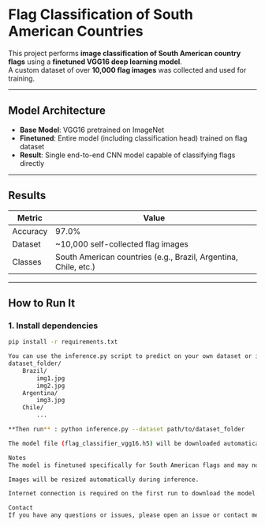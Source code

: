 # Flag Classification of South American Countries 

This project performs **image classification of South American country flags** using a **finetuned VGG16 deep learning model**.  
A custom dataset of over **10,000 flag images** was collected and used for training.

---

## Model Architecture

- **Base Model**: VGG16 pretrained on ImageNet  
- **Finetuned**: Entire model (including classification head) trained on flag dataset  
- **Result**: Single end-to-end CNN model capable of classifying flags directly

---

## Results

| Metric   | Value                                           |
|----------|------------------------------------------------|
| Accuracy | 97.0%                                           |
| Dataset  | ~10,000 self-collected flag images              |
| Classes  | South American countries (e.g., Brazil, Argentina, Chile, etc.) |

---

## How to Run It

### 1. Install dependencies

```bash
pip install -r requirements.txt
```
```bash
You can use the inference.py script to predict on your own dataset or individual images.
dataset_folder/
    Brazil/
        img1.jpg
        img2.jpg
    Argentina/
        img3.jpg
    Chile/
        ...
```
```bash
**Then run** : python inference.py --dataset path/to/dataset_folder
```
```bash
The model file (flag_classifier_vgg16.h5) will be downloaded automatically from Hugging Face just make sure u have an active internet connection while running inference.py
```

```bash
Notes
The model is finetuned specifically for South American flags and may not perform well on other datasets and would forcefully classify non South American flags.

Images will be resized automatically during inference.

Internet connection is required on the first run to download the model.
```

```bash
Contact
If you have any questions or issues, please open an issue or contact me at radiumiilee1729@gmail.com.
```

